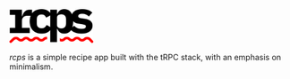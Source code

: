 <img src="public/logo-black.svg" width="150" />

*rcps* is a simple recipe app built with the tRPC stack, with an emphasis on minimalism.
